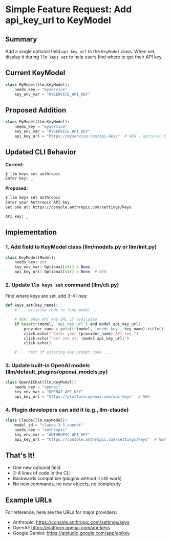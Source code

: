 # Simple Feature Request: Add api_key_url to KeyModel

## Summary

Add a single optional field `api_key_url` to the `KeyModel` class. When set, display it during `llm keys set` to help users find where to get their API key.

## Current KeyModel

```python
class MyModel(llm.KeyModel):
    needs_key = "myservice"
    key_env_var = "MYSERVICE_API_KEY"
```

## Proposed Addition

```python
class MyModel(llm.KeyModel):
    needs_key = "myservice"
    key_env_var = "MYSERVICE_API_KEY"
    api_key_url = "https://myservice.com/api-keys"  # NEW - optional field
```

## Updated CLI Behavior

**Current:**
```bash
$ llm keys set anthropic
Enter key: _
```

**Proposed:**
```bash
$ llm keys set anthropic
Enter your Anthropic API key.
Get one at: https://console.anthropic.com/settings/keys

API key: _
```

## Implementation

### 1. Add field to KeyModel class (llm/models.py or llm/__init__.py)

```python
class KeyModel(Model):
    needs_key: str
    key_env_var: Optional[str] = None
    api_key_url: Optional[str] = None  # NEW
```

### 2. Update `llm keys set` command (llm/cli.py)

Find where keys are set, add 3-4 lines:

```python
def keys_set(key_name):
    # ... existing code to find model ...

    # NEW: Show API key URL if available
    if hasattr(model, 'api_key_url') and model.api_key_url:
        provider_name = getattr(model, 'needs_key', key_name).title()
        click.echo(f"Enter your {provider_name} API key.")
        click.echo(f"Get one at: {model.api_key_url}")
        click.echo()

    # ... rest of existing key prompt code ...
```

### 3. Update built-in OpenAI models (llm/default_plugins/openai_models.py)

```python
class OpenAIChat(llm.KeyModel):
    needs_key = "openai"
    key_env_var = "OPENAI_API_KEY"
    api_key_url = "https://platform.openai.com/api-keys"  # NEW
```

### 4. Plugin developers can add it (e.g., llm-claude)

```python
class Claude(llm.KeyModel):
    model_id = "claude-3-5-sonnet"
    needs_key = "anthropic"
    key_env_var = "ANTHROPIC_API_KEY"
    api_key_url = "https://console.anthropic.com/settings/keys"  # NEW
```

## That's It!

- One new optional field
- 3-4 lines of code in the CLI
- Backwards compatible (plugins without it still work)
- No new commands, no new objects, no complexity

## Example URLs

For reference, here are the URLs for major providers:

- Anthropic: https://console.anthropic.com/settings/keys
- OpenAI: https://platform.openai.com/api-keys
- Google Gemini: https://aistudio.google.com/app/apikey
